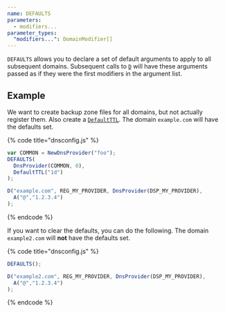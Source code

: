 ```yaml
---
name: DEFAULTS
parameters:
  - modifiers...
parameter_types:
  "modifiers...": DomainModifier[]
---
```


`DEFAULTS` allows you to declare a set of default arguments to apply to all subsequent domains. Subsequent calls to [`D`](D.md) will have these
arguments passed as if they were the first modifiers in the argument list.

## Example

We want to create backup zone files for all domains, but not actually register them. Also create a [`DefaultTTL`](../domain-modifiers/DefaultTTL.md).
The domain `example.com` will have the defaults set.

{% code title="dnsconfig.js" %}
```javascript
var COMMON = NewDnsProvider("foo");
DEFAULTS(
  DnsProvider(COMMON, 0),
  DefaultTTL("1d")
);

D("example.com", REG_MY_PROVIDER, DnsProvider(DSP_MY_PROVIDER),
  A("@","1.2.3.4")
);
```
{% endcode %}

If you want to clear the defaults, you can do the following.
The domain `example2.com` will **not** have the defaults set.

{% code title="dnsconfig.js" %}
```javascript
DEFAULTS();

D("example2.com", REG_MY_PROVIDER, DnsProvider(DSP_MY_PROVIDER),
  A("@","1.2.3.4")
);
```
{% endcode %}
